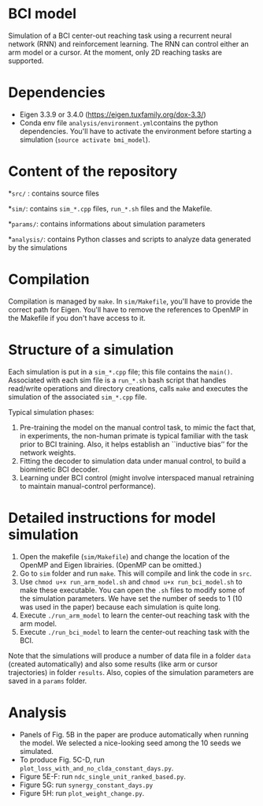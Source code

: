 # BCI model
Simulation of a BCI center-out reaching task using a recurrent neural network (RNN) and reinforcement learning. The RNN can control either an arm model or a cursor.
At the moment, only 2D reaching tasks are supported.


# Dependencies
* Eigen 3.3.9 or 3.4.0 (https://eigen.tuxfamily.org/dox-3.3/)
* Conda env file `analysis/environment.yml`contains the python dependencies. You'll have to activate the environment before starting a simulation (`source activate bmi_model`).


# Content of the repository
*`src/` : contains source files

*`sim/`: contains `sim_*.cpp` files, `run_*.sh` files and the Makefile.

*`params/`: contains informations about simulation parameters

*`analysis/`: contains Python classes and scripts to analyze data generated by the simulations


# Compilation
Compilation is managed by `make`. In `sim/Makefile`, you'll have to provide the correct path for Eigen. You'll have to remove the references to OpenMP in the Makefile if you don't have access to it.


# Structure of a simulation
Each simulation is put in a `sim_*.cpp` file; this file contains the `main()`. Associated with each sim file is a `run_*.sh` bash script that handles read/write operations and directory creations, calls `make` and executes the simulation of the associated `sim_*.cpp` file.

Typical simulation phases:
1. Pre-training the model on the manual control task, to mimic the fact that, in experiments, the non-human primate is typical familiar with the task prior to BCI training. Also, it helps establish an ``inductive bias’’ for the network weights.
2. Fitting the decoder to simulation data under manual control, to build a biomimetic BCI decoder. 
3. Learning under BCI control (might involve interspaced manual retraining to maintain manual-control performance).

# Detailed instructions for model simulation
1. Open the makefile (`sim/Makefile`) and change the location of the OpenMP and Eigen librairies. (OpenMP can be omitted.)
2. Go to `sim` folder and run `make`. This will compile and link the code in `src`. 
3. Use `chmod u+x run_arm_model.sh` and `chmod u+x run_bci_model.sh` to make these executable. You can open the `.sh` files to modify some of the simulation parameters. We have set the number of seeds to 1 (10 was used in the paper) because each simulation is quite long.
4. Execute `./run_arm_model` to learn the center-out reaching task with the arm model. 
5. Execute `./run_bci_model` to learn the center-out reaching task with the BCI.

Note that the simulations will produce a number of data file in a folder `data` (created automatically) and also some results (like arm or cursor trajectories) in folder `results`. Also, copies of the simulation parameters are saved in a `params` folder.

# Analysis
* Panels of Fig. 5B in the paper are produce automatically when running the model. We selected a nice-looking seed among the 10 seeds we simulated. 
* To produce Fig. 5C-D, run `plot_loss_with_and_no_clda_constant_days.py`.
* Figure 5E-F: run `ndc_single_unit_ranked_based.py`.
* Figure 5G: run `synergy_constant_days.py` 
* Figure 5H: run `plot_weight_change.py`.
